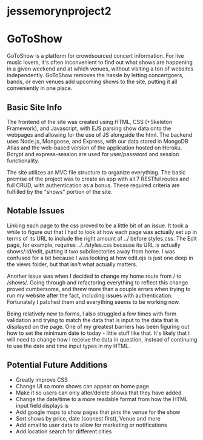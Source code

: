 # jessemorynproject2
<h1>GoToShow</h1>

GoToShow is a platform for crowdsourced concert information. For live music lovers, it's often inconvenient to find out what shows are happening in a given weekend and at which venues, without visiting a ton of websites independently. GoToShow removes the hassle by letting concertgoers, bands, or even venues add upcoming shows to the site, putting it all conveniently in one place.

<h2>Basic Site Info</h2>
The frontend of the site was created using HTML, CSS (+Skeleton Framework), and Javascript, with EJS parsing show data onto the webpages and allowing for the use of JS alongside the html. The backend uses Node.js, Mongoose, and Express, with our data stored in MongoDB Atlas and the web-based version of the application hosted on Heroku. Bcrypt and express-session are used for user/password and session functionality.

The site utilizes an MVC file structure to organize everything. The basic premise of the project was to create an app with all 7 RESTful routes and full CRUD, with authentication as a bonus. These required criteria are fulfilled by the "shows" portion of the site.

<h2>Notable Issues</h2>
Linking each page to the css proved to be a little bit of an issue. It took a while to figure out that I had to look at how each page was actually set up in terms of its URL to include the right amount of ../ before styles.css. The Edit page, for example, requires ../../styles.css because its URL is actually shows/:id/edit, putting it two subdirectories away from home. I was confused for a bit because I was looking at how edit.ejs is just one deep in the views folder, but that isn't what actually matters.

Another issue was when I decided to change my home route from / to /shows/. Going through and refactoring everything to reflect this change proved cumbersome, and threw more than a couple errors when trying to run my website after the fact, including issues with authentication. Fortunately I patched them and everything seems to be working now.

Being relatively new to forms, I also struggled a few times with form validation and trying to match the data that is input to the data that is displayed on the page. One of my greatest barriers has been figuring out how to set the minimum date to today - little stuff like that. It's likely that I will need to change how I receive the data in question, instead of continuing to use the date and time input types in my HTML.

<h2>Potential Future Additions</h2>
<ul>
<li>Greatly improve CSS</li>
<li>Change UI so more shows can appear on home page</li>
<li>Make it so users can only alter/delete shows that they have added</li>
<li>Change the date/time to a more readable format from how the HTML input field displays is</li>
<li>Add google maps to show pages that pins the venue for the show</li>
<li>Sort shows by price, date (soonest first), Venue and more</li>
<li>Add email to user data to allow for marketing or notifications</li>
<li>Add location search for different cities</li>
</ul>
